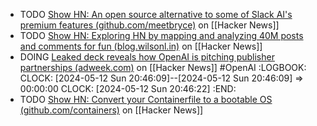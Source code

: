 - TODO [Show HN: An open source alternative to some of Slack AI's premium features (github.com/meetbryce)](https://news.ycombinator.com/item?id=40309448) on [[Hacker News]]
- TODO [Show HN: Exploring HN by mapping and analyzing 40M posts and comments for fun (blog.wilsonl.in)](https://news.ycombinator.com/item?id=40307519) on [[Hacker News]]
- DOING [Leaked deck reveals how OpenAI is pitching publisher partnerships (adweek.com)](https://news.ycombinator.com/item?id=40310228) on [[Hacker News]] #OpenAI
  :LOGBOOK:
  CLOCK: [2024-05-12 Sun 20:46:09]--[2024-05-12 Sun 20:46:09] =>  00:00:00
  CLOCK: [2024-05-12 Sun 20:46:22]
  :END:
- TODO [Show HN: Convert your Containerfile to a bootable OS (github.com/containers)](https://news.ycombinator.com/item?id=40289120) on [[Hacker News]]